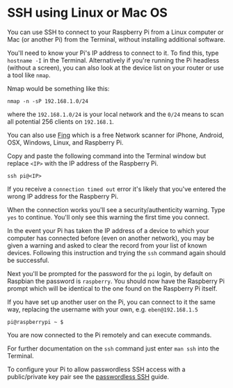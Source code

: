 # SSH using Linux or Mac OS

You can use SSH to connect to your Raspberry Pi from a Linux computer or Mac (or another Pi) from the Terminal, without installing additional software.

You'll need to know your Pi's IP address to connect to it. To find this, type `hostname -I` in the Terminal. Alternatively if you're running the Pi headless (without a screen), you can also look at the device list on your router or use a tool like `nmap`. 

Nmap would be something like this:

```
nmap -n -sP 192.168.1.0/24
```

where the `192.168.1.0/24` is your local network and the `0/24` means to scan all potential 256 clients on `192.168.1`.

You can also use [Fing](http://www.overlooksoft.com/download) which is a free Network scanner for iPhone, Android, OSX, Windows, Linux, and Raspberry Pi.

Copy and paste the following command into the Terminal window but replace `<IP>` with the IP address of the Raspberry Pi.

```
ssh pi@<IP>
```

If you receive a `connection timed out` error it's likely that you've entered the wrong IP address for the Raspberry Pi.

When the connection works you'll see a security/authenticity warning. Type `yes` to continue. You'll only see this warning the first time you connect.

In the event your Pi has taken the IP address of a device to which your computer has connected before (even on another network), you may be given a warning and asked to clear the record from your list of known devices. Following this instruction and trying the `ssh` command again should be successful.

Next you'll be prompted for the password for the `pi` login, by default on Raspbian the password is `raspberry`. You should now have the Raspberry Pi prompt which will be identical to the one found on the Raspberry Pi itself.

If you have set up another user on the Pi, you can connect to it the same way, replacing the username with your own, e.g. `eben@192.168.1.5`

```
pi@raspberrypi ~ $
```

You are now connected to the Pi remotely and can execute commands.

For further documentation on the `ssh` command just enter `man ssh` into the Terminal.

To configure your Pi to allow passwordless SSH access with a public/private key pair see the [passwordless SSH](passwordless.md) guide.
